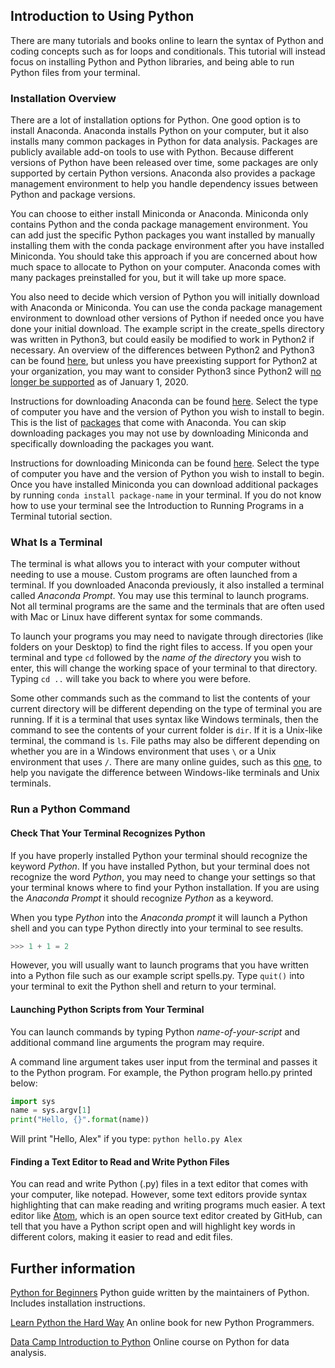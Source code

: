 ## Introduction to Using Python
There are many tutorials and books online to learn the syntax of Python and coding concepts such as for loops and conditionals. This tutorial will instead focus on installing Python and Python libraries, and being able to run Python files from your terminal.

###  Installation Overview
There are a lot of installation options for Python. One good option is to install Anaconda. Anaconda installs Python on your computer, but it also installs many common packages in Python for data analysis. Packages are publicly available add-on tools to use with Python. Because different versions of Python have been released over time, some packages are only supported by certain Python versions. Anaconda also provides a package management environment to help you handle dependency issues between Python and package versions.

You can choose to either install Miniconda or Anaconda. Miniconda only contains Python and the conda package management environment. You can add just the specific Python packages you want installed by manually installing them with the conda package environment after you have installed Miniconda. You should take this approach if you are concerned about how much space to allocate to Python on your computer. Anaconda comes with many packages preinstalled for you, but it will take up more space.

You also need to decide which version of Python you will initially download with Anaconda or Miniconda. You can use the conda package management environment to download other versions of Python if needed once you have done your initial download. The example script in the create_spells directory was written in Python3, but could easily be modified to work in Python2 if necessary. An overview of the differences between Python2 and Python3 can be found [here](https://www.digitalocean.com/community/tutorials/python-2-vs-python-3-practical-considerations-2), but unless you have preexisting support for Python2 at your organization, you may want to consider Python3 since Python2 will [no longer be supported](https://www.anaconda.com/end-of-life-eol-for-python-2-7-is-coming-are-you-ready/) as of  January 1, 2020.

Instructions for downloading Anaconda can be found [here](https://www.continuum.io/downloads). Select the type of computer you have and the version of Python you wish to install to begin. This is the list of [packages](https://docs.continuum.io/anaconda/packages/pkg-docs) that come with Anaconda. You can skip downloading packages you may not use by downloading Miniconda and specifically downloading the packages you want.

Instructions for downloading Miniconda can be found [here](https://conda.io/miniconda.html). Select the type of computer you have and the version of Python you wish to install to begin. Once you have installed Miniconda you can download additional packages by running `conda install package-name` in your terminal. If you do not know how to use your terminal see the Introduction to Running Programs in a Terminal tutorial section.

### What Is a Terminal
The terminal is what allows you to interact with your computer without needing to use a mouse. Custom programs are often launched from a terminal. If you downloaded Anaconda previously, it also installed a terminal called *Anaconda Prompt*. You may use this terminal to launch programs. Not all terminal programs are the same and the terminals that are often used with Mac or Linux have different syntax for some commands.

To launch your programs you may need to navigate through directories (like folders on your Desktop) to find the right files to access. If you open your terminal and type `cd` followed by the *name of the directory* you wish to enter, this will change the working space of your terminal to that directory. Typing `cd ..` will take you back to where you were before.

Some other commands such as the command to list the contents of your current directory will be different depending on the type of terminal you are running. If it is a terminal that uses syntax like Windows terminals, then the command to see the contents of your current folder is `dir`. If it is a Unix-like terminal, the command is `ls`. File paths may also be different depending on whether you are in a Windows environment that uses `\` or a Unix environment that uses `/`. There are many online guides, such as this [one](https://access.redhat.com/documentation/en-US/Red_Hat_Enterprise_Linux/4/html/Step_by_Step_Guide/ap-doslinux.html), to help you navigate the difference between Windows-like terminals and Unix terminals.

### Run a Python Command
#### Check That Your Terminal Recognizes Python
If you have properly installed Python your terminal should recognize the keyword *Python*. If you have installed Python, but your terminal does not recognize the word *Python*, you may need to change your settings so that your terminal knows where to find your Python installation. If you are using the *Anaconda Prompt* it should recognize *Python* as a keyword.

When you type *Python* into the *Anaconda prompt* it will launch a Python shell and you can type Python directly into your terminal to see results.  
```python
>>> 1 + 1 = 2
```

However, you will usually want to launch programs that you have written into a Python file such as our example script spells.py. Type `quit()` into your terminal to exit the Python shell and return to your terminal.

#### Launching Python Scripts from Your Terminal  

You can launch commands by typing Python *name-of-your-script* and additional command line arguments the program may require.

 A command line argument takes user input from the terminal and passes it to the Python program. For example, the Python program hello.py printed below:
 ```python
 import sys
 name = sys.argv[1]
 print("Hello, {}".format(name))
 ```
Will print "Hello, Alex" if you type:
`python hello.py Alex`

#### Finding a Text Editor to Read and Write Python Files
You can read and write Python (.py) files in a text editor that comes with your computer, like notepad. However, some text editors provide syntax highlighting that can make reading and writing programs much easier. A text editor like [Atom](https://atom.io/), which is an open source text editor created by GitHub, can tell that you have a Python script open and will highlight key words in different colors, making it easier to read and edit files.

## Further information

[Python for Beginners](https://www.python.org/about/gettingstarted/) Python guide written by the maintainers of Python. Includes installation instructions.

[Learn Python the Hard Way](https://learnpythonthehardway.org/) An online book for new Python Programmers.

[Data Camp Introduction to Python](https://www.datacamp.com/courses/intro-to-python-for-data-science) Online course on Python for data analysis.
